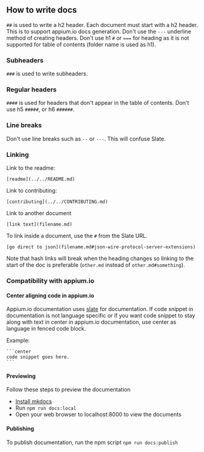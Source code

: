 ## How to write docs

`##` is used to write a h2 header. Each document must start with a h2 header.
This is to support appium.io docs generation. Don't use the `---` underline method of creating headers.
Don't use h1 `#` or `===` for heading as it is not supported for table of contents (folder name is used as h1).

### Subheaders

`###` is used to write subheaders.

### Regular headers

`####` is used for headers that don't appear in the table of contents.
Don't use h5 `#####`, or h6 `######`.

### Line breaks

Don't use line breaks such as `--` or `---`. This will confuse Slate.

### Linking

Link to the readme:

`[readme](../../README.md)`

Link to contributing:

`[contributing](../../CONTRIBUTING.md)`

Link to another document

`[link text](filename.md)`

To link inside a document, use the `#` from the Slate URL.

`[go direct to json](filename.md#json-wire-protocol-server-extensions)`

Note that hash links will break when the heading changes so linking to
the start of the doc is preferable (`other.md` instead of `other.md#something`).

### Compatibility with appium.io

#### Center aligning code in appium.io

Appium.io documentation uses [slate](https://github.com/tripit/slate) for documentation.
If code snippet in documentation is not language specific or if you want code snippet to stay
along with text in center in appium.io documentation, use center as language in fenced code block.

Example:

    ```center
    code snippet goes here.
    ```

#### Previewing

Follow these steps to preview the documentation

* [Install mkdocs](http://www.mkdocs.org/#installation)
* Run `npm run docs:local`
* Open your web browser to localhost:8000 to view the documents

#### Publishing

To publish documentation, run the npm script `npm run docs:publish`
